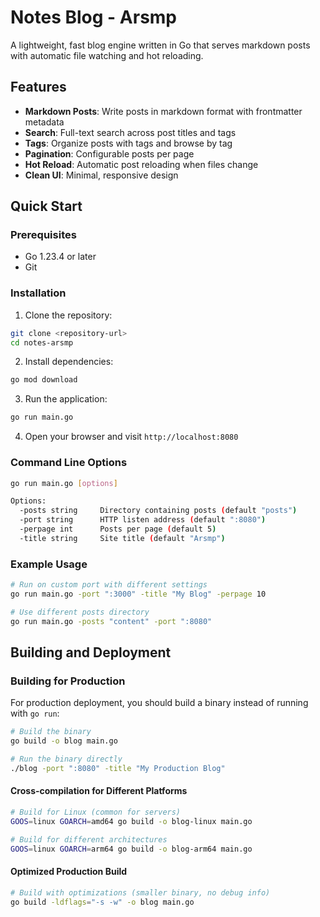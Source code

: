 # Notes Blog - Arsmp

A lightweight, fast blog engine written in Go that serves markdown posts with automatic file watching and hot reloading.

## Features

- **Markdown Posts**: Write posts in markdown format with frontmatter metadata
- **Search**: Full-text search across post titles and tags
- **Tags**: Organize posts with tags and browse by tag
- **Pagination**: Configurable posts per page
- **Hot Reload**: Automatic post reloading when files change
- **Clean UI**: Minimal, responsive design

## Quick Start

### Prerequisites

- Go 1.23.4 or later
- Git

### Installation

1. Clone the repository:
```bash
git clone <repository-url>
cd notes-arsmp
```

2. Install dependencies:
```bash
go mod download
```

3. Run the application:
```bash
go run main.go
```

4. Open your browser and visit `http://localhost:8080`

### Command Line Options

```bash
go run main.go [options]

Options:
  -posts string     Directory containing posts (default "posts")
  -port string      HTTP listen address (default ":8080")
  -perpage int      Posts per page (default 5)
  -title string     Site title (default "Arsmp")
```

### Example Usage

```bash
# Run on custom port with different settings
go run main.go -port ":3000" -title "My Blog" -perpage 10

# Use different posts directory
go run main.go -posts "content" -port ":8080"
```

## Building and Deployment

### Building for Production

For production deployment, you should build a binary instead of running with `go run`:

```bash
# Build the binary
go build -o blog main.go

# Run the binary directly
./blog -port ":8080" -title "My Production Blog"
```

#### Cross-compilation for Different Platforms

```bash
# Build for Linux (common for servers)
GOOS=linux GOARCH=amd64 go build -o blog-linux main.go

# Build for different architectures
GOOS=linux GOARCH=arm64 go build -o blog-arm64 main.go
```

#### Optimized Production Build

```bash
# Build with optimizations (smaller binary, no debug info)
go build -ldflags="-s -w" -o blog main.go
```

